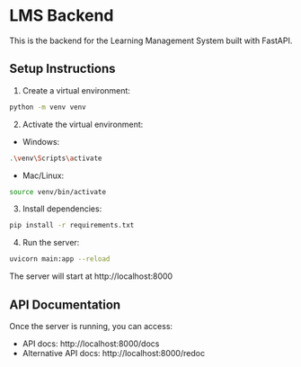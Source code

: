 # LMS Backend

This is the backend for the Learning Management System built with FastAPI.

## Setup Instructions

1. Create a virtual environment:
```bash
python -m venv venv
```

2. Activate the virtual environment:
- Windows:
```bash
.\venv\Scripts\activate
```
- Mac/Linux:
```bash
source venv/bin/activate
```

3. Install dependencies:
```bash
pip install -r requirements.txt
```

4. Run the server:
```bash
uvicorn main:app --reload
```

The server will start at http://localhost:8000

## API Documentation

Once the server is running, you can access:
- API docs: http://localhost:8000/docs
- Alternative API docs: http://localhost:8000/redoc 